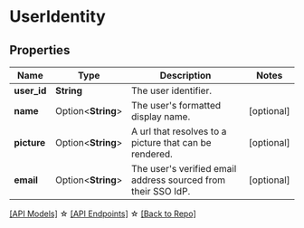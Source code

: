 # UserIdentity

## Properties

Name | Type | Description | Notes
------------ | ------------- | ------------- | -------------
**user_id** | **String** | The user identifier. | 
**name** | Option<**String**> | The user's formatted display name. | [optional]
**picture** | Option<**String**> | A url that resolves to a picture that can be rendered. | [optional]
**email** | Option<**String**> | The user's verified email address sourced from their SSO IdP. | [optional]

[[API Models]](./README.md#documentation-for-models) ☆ [[API Endpoints]](./README.md#documentation-for-api-endpoints) ☆ [[Back to Repo]](./README.md)


